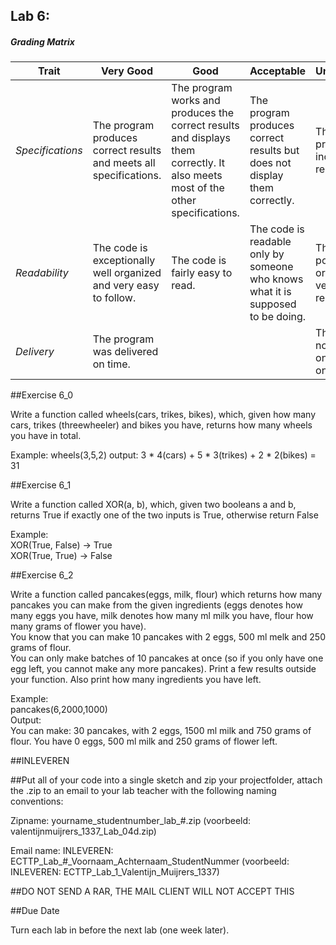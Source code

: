 ## Lab 6: 
 

##### Grading Matrix 

Trait | Very Good | Good | Acceptable | Unsatisfactory	
--- |--- | --- | --- | --- |
| *Specifications* | The program produces correct results and meets all specifications. | The program works and produces the correct results and displays them correctly. It also meets most of the other specifications. | The program produces correct results but does not display them correctly. | The program is producing incorrect results.
*Readability* | The code is exceptionally well organized and very easy to follow. | The code is fairly easy to read. | The code is readable only by someone who knows what it is supposed to be doing.| The code is poorly organized and very difficult to read.|
*Delivery* |The program was delivered on time. | |  |  The Code was not delivered on time (within one week)


##Exercise 6_0 

Write a function called wheels(cars, trikes, bikes), which, given how many cars, trikes (threewheeler) and bikes you have, returns how many wheels you have in total.

Example:
wheels(3,5,2)
output:
3 * 4(cars) + 5 * 3(trikes) + 2 * 2(bikes) = 31

##Exercise 6_1	 

Write a function called XOR(a, b), which, given two booleans a and b, returns True if exactly one of the two inputs is True, otherwise return False

Example:  
XOR(True, False) -> True  
XOR(True, True) -> False


##Exercise 6_2  

Write a function called pancakes(eggs, milk, flour) which returns how many pancakes you can make from the given ingredients (eggs denotes how many eggs you have, milk denotes how many ml milk you have, flour how many grams of flower you have).  
You know that you can make 10 pancakes with 2 eggs, 500 ml melk and 250 grams of flour.  
You can only make batches of 10 pancakes at once (so if you only have one egg left, you cannot make any more pancakes).
Print a few results outside your function. Also print how many ingredients you have left.

Example:  
pancakes(6,2000,1000)  
Output:  
You can make: 30 pancakes, with 2 eggs, 1500 ml milk and 750 grams of flour. You have 0 eggs, 500 ml milk and 250 grams of flower left.

##INLEVEREN

##Put all of your code into a single sketch and zip your projectfolder, attach the .zip to an email to your lab teacher with the following naming conventions: 

Zipname:
yourname_studentnumber_lab_#.zip 
(voorbeeld: valentijnmuijrers_1337_Lab_04d.zip)

Email name:
INLEVEREN: ECTTP_Lab_#_Voornaam_Achternaam_StudentNummer
(voorbeeld: INLEVEREN: ECTTP_Lab_1_Valentijn_Muijrers_1337)

##DO NOT SEND A RAR, THE MAIL CLIENT WILL NOT ACCEPT THIS

##Due Date 

Turn each lab in before the next lab (one week later). 
